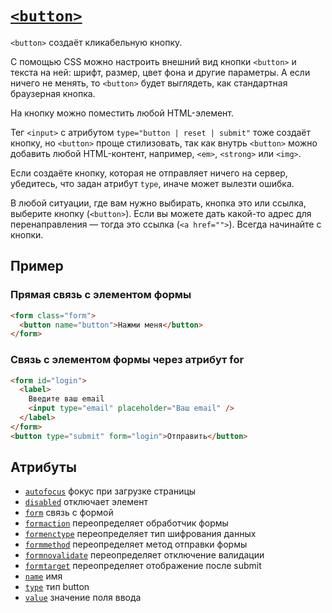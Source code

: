 # [`<button>`](../index.md)

`<button>` создаёт кликабельную кнопку.

С помощью CSS можно настроить внешний вид кнопки `<button>` и текста на ней: шрифт, размер, цвет фона и другие параметры. А если ничего не менять, то `<button>` будет выглядеть, как стандартная браузерная кнопка.

На кнопку можно поместить любой HTML-элемент.

Тег `<input>` с атрибутом `type="button | reset | submit"` тоже создаёт кнопку, но `<button>` проще стилизовать, так как внутрь `<button>` можно добавить любой HTML-контент, например, `<em>`, `<strong>` или `<img>`.

Если создаёте кнопку, которая не отправляет ничего на сервер, убедитесь, что задан атрибут `type`, иначе может вылезти ошибка.

В любой ситуации, где вам нужно выбирать, кнопка это или ссылка, выберите кнопку (`<button>`). Если вы можете дать какой-то адрес для перенаправления — тогда это ссылка (`<a href="">`). Всегда начинайте с кнопки.

## Пример

### Прямая связь с элементом формы

```html
<form class="form">
  <button name="button">Нажми меня</button>
</form>
```

### Связь с элементом формы через атрибут for

```html
<form id="login">
  <label>
    Введите ваш email
    <input type="email" placeholder="Ваш email" />
  </label>
</form>
<button type="submit" form="login">Отправить</button>
```

## Атрибуты

- [`autofocus`](../Attrubutes/autofocus.md) фокус при загрузке страницы
- [`disabled`](../Attrubutes/disabled.md) отключает элемент
- [`form`](../Attrubutes/form.md) связь с формой
- [`formaction`](../Attrubutes/formaction.md) переопределяет обработчик формы
- [`formenctype`](../Attrubutes/formenctype.md) переопределяет тип шифрования данных
- [`formmethod`](../Attrubutes/formmethod.md) переопределяет метод отправки формы
- [`formnovalidate`](../Attrubutes/formnovalidate.md) переопределяет отключение валидации
- [`formtarget`](../Attrubutes/formtarget.md) переопределяет отображение после submit
- [`name`](<../Attrubutes/name (button, form, input, output).md>) имя
- [`type`](<../Attrubutes/type (button).md>) тип button
- [`value`](<../Attrubutes/value (button, input).md>) значение поля ввода
